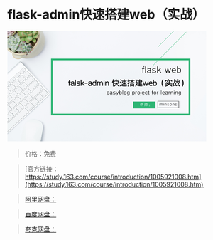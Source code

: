 # flask-admin快速搭建web（实战）

![img](../../../assets/study163/free/1db9e0d0-9980-43c5-9280-cced11d79c56.png)

> 价格：免费

> [官方链接：https://study.163.com/course/introduction/1005921008.htm](https://study.163.com/course/introduction/1005921008.htm)

> [阿里网盘：]()

> [百度网盘：]()

> [夸克网盘：]()
